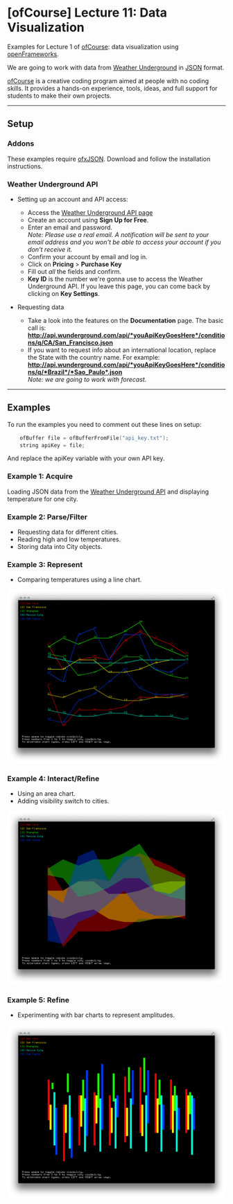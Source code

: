 # [ofCourse] Lecture 11: Data Visualization

Examples for Lecture 1 of [ofCourse](http://www.ofcourse.io/): data visualization using [openFrameworks](http://openframeworks.cc/).

We are going to work with data from [Weather Underground](http://www.wunderground.com) in [JSON](http://json.org/) format.

[ofCourse](http://www.ofcourse.io/) is a creative coding program aimed at people with no coding skills. It provides a hands-on experience, tools, ideas, and full support for students to make their own projects.


---


## Setup

### Addons

These examples require [ofxJSON](https://github.com/jefftimesten/ofxJSON). Download and follow the installation instructions.


### Weather Underground API

* Setting up an account and API access:

	* Access the [Weather Underground API page](http://www.wunderground.com/weather/api/)
	* Create an account using **Sign Up for Free**.
	* Enter an email and password.  
	*Note: Please use a real email. A notification will be sent to your email address and you won't be able to access your account if you don't receive it.*
	* Confirm your account by email and log in.
	* Click on **Pricing** > **Purchase Key**
	* Fill out *all* the fields and confirm.
	* **Key ID** is the number we're gonna use to access the Weather Underground API. If you leave this page, you can come back by clicking on **Key Settings**.

* Requesting data

	* Take a look into the features on the **Documentation** page. The basic call is: **http://api.wunderground.com/api/*youApiKeyGoesHere*/conditions/q/CA/San_Francisco.json**
	* If you want to request info about an international location, replace the State with the country name. For example: **http://api.wunderground.com/api/*youApiKeyGoesHere*/conditions/q/*Brazil*/*Sao_Paulo*.json**  
	*Note: we are going to work with forecast.*


-----------


## Examples

To run the examples you need to comment out these lines on setup:  

```C++
    ofBuffer file = ofBufferFromFile("api_key.txt");  
    string apiKey = file;
```

And replace the apiKey variable with your own API key.


### Example 1: Acquire

Loading JSON data from the [Weather Underground API](http://www.wunderground.com/weather/api/) and displaying temperature for one city.


### Example 2: Parse/Filter

* Requesting data for different cities.
* Reading high and low temperatures.
* Storing data into City objects.


### Example 3: Represent

* Comparing temperatures using a line chart.

![Line Chart](images/line.png)



### Example 4: Interact/Refine

* Using an area chart.
* Adding visibility switch to cities.

![Area Chart](images/area.png)


### Example 5: Refine

* Experimenting with bar charts to represent amplitudes.

![Bar Chart](images/bar.png)